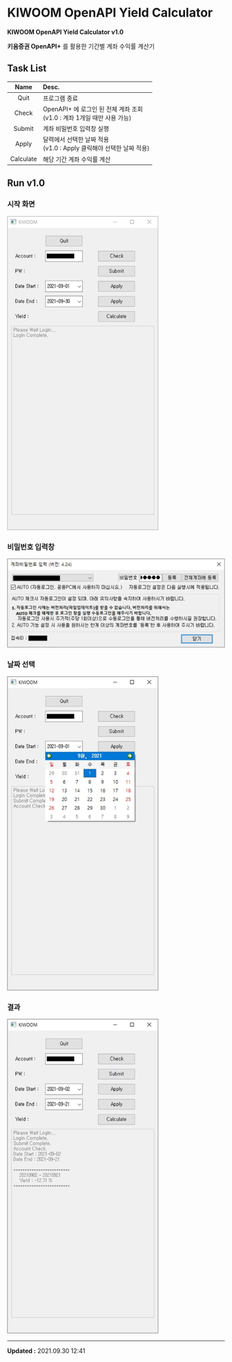 # KIWOOM OpenAPI Yield Calculator

**KIWOOM OpenAPI Yield Calculator v1.0**

**키움증권 OpenAPI+** 를 활용한 기간별 계좌 수익률 계산기


## Task List

| Name      | Desc.                                                                  |
| :--:      | :----                                                                  |
| Quit      | 프로그램 종료                                                           |
| Check     | OpenAPI+ 에 로그인 된 전체 계좌 조회<br>(v1.0 : 계좌 1개일 때만 사용 가능) |
| Submit    | 계좌 비밀번호 입력창 실행                                                |
| Apply     | 달력에서 선택한 날짜 적용<br>(v1.0 : Apply 클릭해야 선택한 날짜 적용)      |
| Calculate | 해당 기간 계좌 수익률 계산                                               |


## Run v1.0

### 시작 화면

<img src="img/run1.jpg" width="350px">

### 비밀번호 입력창

<img src="img/run2.jpg" width="600px">

### 날짜 선택

<img src="img/run3.jpg" width="350px">

### 결과

<img src="img/run4.jpg" width="350px">


<br>

---
**Updated :** 2021.09.30 12:41
